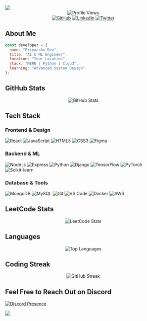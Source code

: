 <img src="https://capsule-render.vercel.app/api?type=waving&color=000000&height=200&section=header&text=Priyanshu%20Dev&fontSize=40&fontColor=FFFFFF&fontAlignY=35&desc=AI%20and%20ML%20Engineer&descAlignY=55"/>

<!-- VISIT COUNTER -->
<div align="center">
  <img src="https://komarev.com/ghpvc/?username=priyanshudevs&color=000000&style=flat" alt="Profile Views"/>
</div>

<!-- SOCIAL LINKS -->
<div align="center">
  <a href="https://github.com/priyansudev" target="_blank"><img src="https://img.shields.io/badge/GitHub-000000?style=for-the-badge&logo=github&logoColor=white" alt="GitHub"/></a>
  <a href="https://linkedin.com/in/priyanshudev1" target="_blank"><img src="https://img.shields.io/badge/-LinkedIn-000000?style=for-the-badge&logo=linkedin&logoColor=white" alt="LinkedIn"/></a>
  <a href="https://twitter.com/priyansudev" target="_blank"><img src="https://img.shields.io/badge/-Twitter-000000?style=for-the-badge&logo=twitter&logoColor=white" alt="Twitter"/></a>
</div>

<!-- ABOUT ME -->
## About Me
```javascript
const developer = {
  name: "Priyanshu Dev",
  title: "AI & ML Engineer",
  location: "Your Location",
  stack: "MERN | Python | Cloud",
  learning: "Advanced System Design"
};
```

<!-- GITHUB STATS -->
## GitHub Stats
<div align="center">
<img src="https://github-readme-stats.vercel.app/api?username=priyansudev&show_icons=true&theme=dark&bg_color=0d1117&hide_border=true&icon_color=FFFFFF&title_color=FFFFFF&text_color=c9d1d9" alt="GitHub Stats"/>
</div>
<!-- TECH STACK -->

## Tech Stack

### Frontend & Design
<p align="left">
  <img src="https://img.shields.io/badge/React-000000?style=for-the-badge&logo=react&logoColor=white" alt="React"/>
  <img src="https://img.shields.io/badge/JavaScript-000000?style=for-the-badge&logo=javascript&logoColor=white" alt="JavaScript"/>
  <img src="https://img.shields.io/badge/HTML5-000000?style=for-the-badge&logo=html5&logoColor=white" alt="HTML5"/>
  <img src="https://img.shields.io/badge/CSS3-000000?style=for-the-badge&logo=css3&logoColor=white" alt="CSS3"/>
  <img src="https://img.shields.io/badge/Figma-000000?style=for-the-badge&logo=figma&logoColor=white" alt="Figma"/>
</p>

### Backend & ML
<p align="left">
  <img src="https://img.shields.io/badge/Node.js-000000?style=for-the-badge&logo=node.js&logoColor=white" alt="Node.js"/>
  <img src="https://img.shields.io/badge/Express-000000?style=for-the-badge&logo=express&logoColor=white" alt="Express"/>
  <img src="https://img.shields.io/badge/Python-000000?style=for-the-badge&logo=python&logoColor=white" alt="Python"/>
  <img src="https://img.shields.io/badge/Django-000000?style=for-the-badge&logo=django&logoColor=white" alt="Django"/>
  <img src="https://img.shields.io/badge/TensorFlow-000000?style=for-the-badge&logo=tensorflow&logoColor=white" alt="TensorFlow"/>
  <img src="https://img.shields.io/badge/PyTorch-000000?style=for-the-badge&logo=pytorch&logoColor=white" alt="PyTorch"/>
  <img src="https://img.shields.io/badge/scikit--learn-000000?style=for-the-badge&logo=scikit-learn&logoColor=white" alt="Scikit-learn"/>
</p>

### Database & Tools
<p align="left">
  <img src="https://img.shields.io/badge/MongoDB-000000?style=for-the-badge&logo=mongodb&logoColor=white" alt="MongoDB"/>
  <img src="https://img.shields.io/badge/MySQL-000000?style=for-the-badge&logo=mysql&logoColor=white" alt="MySQL"/>
  <img src="https://img.shields.io/badge/Git-000000?style=for-the-badge&logo=git&logoColor=white" alt="Git"/>
  <img src="https://img.shields.io/badge/VS_Code-000000?style=for-the-badge&logo=visual-studio-code&logoColor=white" alt="VS Code"/>
  <img src="https://img.shields.io/badge/Docker-000000?style=for-the-badge&logo=docker&logoColor=white" alt="Docker"/>
  <img src="https://img.shields.io/badge/AWS-000000?style=for-the-badge&logo=amazon-aws&logoColor=white" alt="AWS"/>
</p>

<!-- LEETCODE STATS -->
## LeetCode Stats
<div align="center">
 <img src="https://leetcard.jacoblin.cool/priyanshudev?theme=dark&font=Roboto&ext=heatmap&border=0&radius=10&bg_color=000000" alt="LeetCode Stats" />
</div>

<!-- LANGUAGES -->
## Languages

<div align="center">
<img src="https://github-readme-stats.vercel.app/api/top-langs/?username=priyansudev&layout=compact&theme=dark&bg_color=0d1117&hide_border=true&title_color=FFFFFF&text_color=c9d1d9" alt="Top Languages"/>
</div>

<!-- STREAK STATS -->
## Coding Streak

<div align="center">
<img src="https://github-readme-streak-stats.herokuapp.com/?user=priyansudev&theme=dark&background=0d1117&hide_border=true&ring=FFFFFF&fire=FFFFFF&currStreakLabel=FFFFFF" alt="GitHub Streak"/>
</div>

## Feel Free to Reach Out on Discord

[![Discord Presence](https://lanyard.cnrad.dev/api/851812658356813824?bg=000000&borderRadius=10)](https://discord.com/users/851812658356813824)

<img src="https://capsule-render.vercel.app/api?type=waving&color=000000&height=120&section=footer&animation=fadeIn&reversal=true"/>
